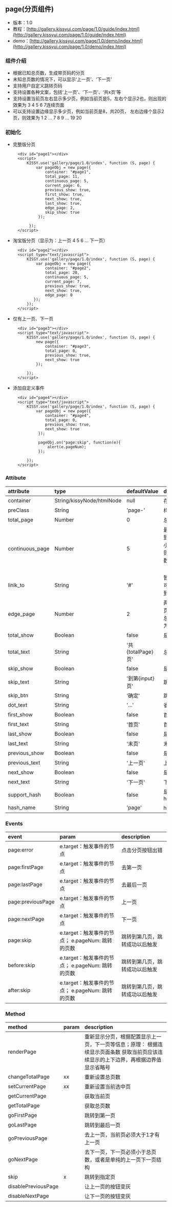 ## page(分页组件)

* 版本：1.0
* 教程：[http://gallery.kissyui.com/page/1.0/guide/index.html](http://gallery.kissyui.com/page/1.0/guide/index.html)
* demo：[http://gallery.kissyui.com/page/1.0/demo/index.html](http://gallery.kissyui.com/page/1.0/demo/index.html)

### 组件介绍
* 根据已知总页数，生成带页码的分页
* 未知总页数的情况下，可以显示‘上一页’、‘下一页’
* 支持用户自定义跳转页码
* 支持设置各种文案，包括‘上一页’、‘下一页’、‘共x页’等
* 支持设置当前页左右显示多少页，例如当前页是5，左右个显示2也，则出现的效果为 3 4 5 6 7连续页面
* 可以支持设置边缘显示多少页，例如当前页是8，共20页， 左右边缘个显示2页，则效果为 1 2 ... 7 8 9 ... 19 20


### 初始化
* 完整版分页

		<div id="page1"></div>
		<script>
	        KISSY.use('gallery/page/1.0/index', function (S, page) {
	            var pageObj = new page({
	            	container: "#page1",
	            	total_page: 11,
	            	continuous_page: 5,
	            	current_page: 6,
	            	previous_show: true,
	            	first_show: true,
	            	next_show: true,
	            	last_show: true,
	            	edge_page: 2,
	            	skip_show: true
	             });
	               
	         });
		</script>

* 淘宝版分页（显示为：上一页 4 5 6 ... 下一页）

	 	<div id="page2"></div>
	 	<script type="text/javascript">
		    KISSY.use('gallery/page/1.0/index', function (S, page) {
		        var pageObj = new page({
	           	    container: "#page2",
	           	    total_page: 20,
	           	    continuous_page: 5,
	           	    current_page: 7,
	           	    previous_show: true,    
	           	    next_show: true,      
	           	    edge_page: 0
	           });
			});
		</script>

* 仅有上一页、下一页

	 	<div id="page3"></div>
	 	<script type="text/javascript">
	 		KISSY.use('gallery/page/1.0/index', function (S, page) {
	 			new page({
	 				container: "#page3",
	 				total_page: 0,
	 				previous_show: true,
	 				next_show: true
	 		    });
		
			});
		</script>
	
* 添加自定义事件

	 	<div id="page4"></div>
	 	<script type="text/javascript">
	 		KISSY.use('gallery/page/1.0/index', function (S, page) {
	 		    var pageObj = new page({
	 		        container: "#page4",
	 		        total_page: 0,
	 		        previous_show: true,
	 		        next_show: true
	 		     });
			
	             pageObj.on("page:skip", function(e){
	                 alert(e.pageNum);
	             });
			
			});
	    </script>
		

### Attibute

|attribute|type|defaultValue|description|
|:---------------|:--------|:----|:----------|
|container| String/kissyNode/htmlNode | null | 存放分页的容器 |
|preClass| String | 'page-' | 样式前缀 |
|total_page | Number | 0 | 总页数 |
|continuous_page| Number | 5 | 最多可以连续看到的页数，如果小于边缘页数，则设置为边缘页数（edge_page） |
|linlk_to| String | '#' | 暂时无用，以后可能会有场景用到 |
|edge_page| Number | 2 | 两边可以看到的页数，如果大于总页数，则设置为总页数 |
|total_show| Boolean | false | 是否显示总页数 |
|total_text| String | '共{totalPage}页' | 总页数文案 |
|skip_show| Boolean | false | 是否支持跳转 |
|skip_text| String | '到第{input}页' | 跳转文案 |
|skip_btn| String | '确定' | 跳转按钮文案 |
|dot_text| String | '...' | 省略文案 |
|first_show| Boolean | false | 首页是否显示 |
|first_text| String | '首页' | 首页文案 |
|last_show| Boolean | false | 是否显示末页|
|last_text| String| '末页' | 末页文案 |
|previous_show| Boolean |  false | 是否显示上一页 |
|previous_text| String | '上一页' | 上一页文案 |
|next_show| Boolean | false | 是否显示下一页 |
|next_text| String | '下一页' | 下一页文案 |
|support_hash| Boolean | false | 是否读取设置hash |
|hash_name| String | 'page' | hash的name |



### Events

|event|param|description|
|:----|:----|:----------|
|page:error| e.target：触发事件的节点 | 点击分页按钮出错 |
|page:firstPage| e.target：触发事件的节点 | 去第一页 |
|page:lastPage| e.target：触发事件的节点 | 去最后一页 |
|page:previousPage| e.target：触发事件的节点| 上一页 |
|page:nextPage| e.target：触发事件的节点| 下一页 |
|page:skip|e.target：触发事件的节点； e.pageNum: 跳转的页数| 跳转到第几页，跳转成功以后触发 |
|before:skip|e.target：触发事件的节点； e.pageNum: 跳转的页数| 跳转到第几页，跳转成功以后触发 |
|after:skip|e.target：触发事件的节点； e.pageNum: 跳转的页数| 跳转到第几页，跳转成功以后触发 |


### Method

|method|param|description|
|:-----|:----|:----------|
|renderPage|  | 重新显示分页，根据配置显示上一页，下一页等信息；原理： 根据连续显示页面条数 获取当前页应该连续显示的上下边界，再根据边界值显示省略号  |
|changeTotalPage| xx | 重新设置总页数 |
|setCurrentPage| xx | 重新设置当前选中页 |
|getCurrentPage|  | 获取当前页 |
|getTotalPage|  |获取总页数 |
|goFirstPage|  | 跳转到第一页|
|goLastPage|  |跳转到最后一页 |
|goPreviousPage| |去上一页，当前页必须大于1才有上一页 |
|goNextPage| |去下一页，下一页必须小于总页数，或者是单纯的上一页下一页结构|
|skip| x |跳转到指定页 |
|disablePreviousPage|  | 让上一页的按钮变灰 |
|disableNextPage|  | 让下一页的按钮变灰 | 




         
         
       




